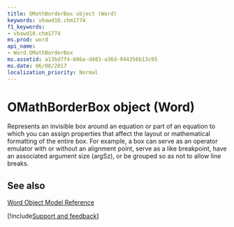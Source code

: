 ```yaml
---
title: OMathBorderBox object (Word)
keywords: vbawd10.chm1774
f1_keywords:
- vbawd10.chm1774
ms.prod: word
api_name:
- Word.OMathBorderBox
ms.assetid: a13bd7f4-606a-d483-a36d-944356b13c95
ms.date: 06/08/2017
localization_priority: Normal
---
```



# OMathBorderBox object (Word)

Represents an invisible box around an equation or part of an equation to which you can assign properties that affect the layout or mathematical formatting of the entire box. For example, a box can serve as an operator emulator with or without an alignment point, serve as a like breakpoint, have an associated argument size (argSz), or be grouped so as not to allow line breaks.


## See also


[Word Object Model Reference](overview/Word/object-model.md)

[!include[Support and feedback](~/includes/feedback-boilerplate.md)]